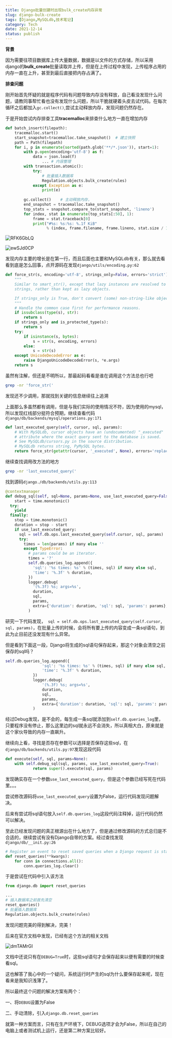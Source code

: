 ```yaml
---
title: Django批量创建时出现bulk_create内存异常
slug: django-bulk-create
tags: [Django,MySQLdb,技术笔记]
category: Tech
date: 2021-12-14
status: publish
---
```

**背景**

因为需要往项目数据库上传大量数据，数据是以文件的方式存储，所以采用django的**bulk_create**批量读取并上传，但是在上传过程中发现，上传程序占用的内存一直在上升，甚至到最后直接把内存占满了。



**排查问题**

刚开始首先怀疑的就是程序代码有问题导致内存没有释放，自己看没发现什么问题，请教同事帮忙看也没有发现什么问题，所以干脆就硬着头皮去试代码。在每次循环之后都加入`gc.collect()`,尝试主动释放内存，发现问题仍然存在。

于是开始尝试内存排查工具**tracemalloc**来排查什么地方一直在增加内存



```python
def batch_insert(filepath):
  	tracemalloc.start()
    start_snapshot=tracemalloc.take_snapshot()  # 建立快照
    path = Path(filepath)
    for i, p in enumerate(sorted(path.glob('**/*.json')), start=1):
        with p.open(encoding='utf-8') as f:
            data = json.load(f)
				... # 内容整理
        with transaction.atomic():
            try:
              	# 批量插入数据库
                Regulation.objects.bulk_create(rules)
            except Exception as e:
                print(e)
        
        gc.collect()	# 主动释放内存，
       	end_snapshot = tracemalloc.take_snapshot()
        top_stats = snapshot.compare_to(start_snapshot, 'lineno')
        for index, stat in enumerate(top_stats[:50], 1):
            frame = stat.traceback[0]
            print("#%s: %s:%s: %.1f KiB"
                  % (index, frame.filename, frame.lineno, stat.size / 1024))
```

![RFK6GbLQ](https://static.19961002.xyz/img/2022/RFK6GbLQ.png)



![ewSJd0CP](https://static.19961002.xyz/img/2022/ewSJd0CP.png)

发现内存主要的增长是在第一行，而且后面也主要和MySQLdb有关，那么就去看看到底是怎么回事，点开源码在发现`django/utils/encoding.py:62`

```python
def force_str(s, encoding='utf-8', strings_only=False, errors='strict'):
    """
    Similar to smart_str(), except that lazy instances are resolved to
    strings, rather than kept as lazy objects.

    If strings_only is True, don't convert (some) non-string-like objects.
    """
    # Handle the common case first for performance reasons.
    if issubclass(type(s), str):
        return s
    if strings_only and is_protected_type(s):
        return s
    try:
        if isinstance(s, bytes):
            s = str(s, encoding, errors)
        else:
            s = str(s)
    except UnicodeDecodeError as e:
        raise DjangoUnicodeDecodeError(s, *e.args)
    return s
```

虽然有注解，但还是不明所以，那最起码看看是谁在调用这个方法总也行吧

```bash
grep -nr 'force_str('
```

发现还不少调用，那就找到关键的信息继续往上追溯

上面那么多虽然都有调用，但是与我们实际的使用情况不符，因为使用的mysql，所以发现红线部分挺符合预期，继续查看代码`django/db/backends/mysql/operations.py:171`

```python
def last_executed_query(self, cursor, sql, params):
    # With MySQLdb, cursor objects have an (undocumented) "_executed"
    # attribute where the exact query sent to the database is saved.
    # See MySQLdb/cursors.py in the source distribution.
    # MySQLdb returns string, PyMySQL bytes.
    return force_str(getattr(cursor, '_executed', None), errors='replace')
```

继续查找调用改方法的地方

```bash
grep -nr 'last_executed_query('
```

找到源码`django./db/backends/utils.py:113`

```python
@contextmanager
def debug_sql(self, sql=None, params=None, use_last_executed_query=False, many=False):
	start = time.monotonic()
  try:
  	yield
  finally:
    stop = time.monotonic()
    duration = stop - start
    if use_last_executed_query:
      sql = self.db.ops.last_executed_query(self.cursor, sql, params)
      try:
        times = len(params) if many else ''
        except TypeError:
          # params could be an iterator.
          times = '?'
          self.db.queries_log.append({
            'sql': '%s times: %s' % (times, sql) if many else sql,
            'time': '%.3f' % duration,
          })
          logger.debug(
            '(%.3f) %s; args=%s',
            duration,
            sql,
            params,
            extra={'duration': duration, 'sql': sql, 'params': params},
          )
```

研究一下代码发现，` sql = self.db.ops.last_executed_query(self.cursor, sql, params)`，在批量上传的时候，会将所有要上传的内容变成一条sql语句，到此为止目前还没发现有什么异常。

但是看到下面这一段，Django将生成的sql语句保存起来，那这个对象会清空之前保存的sql吗？

```python
self.db.queries_log.append({
                'sql': '%s times: %s' % (times, sql) if many else sql,
                'time': '%.3f' % duration,
            })
            logger.debug(
                '(%.3f) %s; args=%s',
                duration,
                sql,
                params,
                extra={'duration': duration, 'sql': sql, 'params': params},
            )
```

经过Debug发现，是不会的，每生成一条sql就添加到`self.db.queries_log`里，只要程序没有停止，那么这里边的sql就永远不会消失，所以真相大白，原来就是这个家伙导致的内存一直飙升。

继续向上看，寻找是否存在参数可以选择是否保存这些sql，在`django/db/backends/utils.py:97`发现这段代码

```python
def execute(self, sql, params=None):
    with self.debug_sql(sql, params, use_last_executed_query=True):
            return super().execute(sql, params)
```

发现确实存在一个参数`use_last_executed_query`，但是这个参数已经写死在代码里。。。

尝试修改源码将`use_last_executed_query`设置为False，运行代码发现问题解决。

后来有尝试将sql语句放入`self.db.queries_log`这段代码注释掉，运行代码仍然可以解决。

至此已经发现问题的真正根源出在什么地方了，但是通过修改源码的方式总归是不合适的，继续尝试有没有Django自带的方案。经过查找发现`django/db/__init.py:26`

```python
# Register an event to reset saved queries when a Django request is started.
def reset_queries(**kwargs):
    for conn in connections.all():
        conn.queries_log.clear()
```

于是尝试在代码中引入该方法

```python
from django.db import reset_queries

...
# 插入数据库之前首先清空
reset_queries()
# 批量插入数据库
Regulation.objects.bulk_create(rules)

```

发现问题完美的得到解决，完美！



后来在官方文档中发现，已经有这个方法的相关文档



![dmTAMrGI](https://static.19961002.xyz/img/2022/dmTAMrGI.png)

文档中还说只有在`DEBUG=True`时，这些sql语句才会保存起来以便有需要的时候查看sql。

这也解答了我心中的一个疑问，系统运行时产生的sql为什么要保存起来呢，现在看来是我知识浅薄了。



所以最终这个问题的解决方案有两个：

一、将`DEBUG`设置为False

二、手动清除，引入`django.db.reset_queries`



就第一种方案而言，只有在生产环境下，DEBUG选项才会为False，所以在自己的电脑上或者测试机上运行，还是第二种方案比较好。